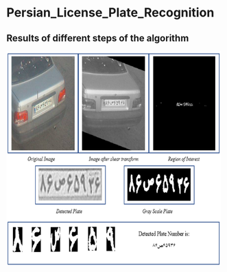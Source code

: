 # Persian_License_Plate_Recognition


## Results of different steps of the algorithm
<img  align="center" src="img/Demo.PNG" width="500" height="500">
